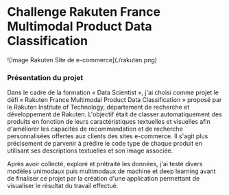 <h1>Challenge Rakuten France Multimodal Product Data Classification</h1>
![Image Rakuten Site de e-commerce](./rakuten.png)

<h3>Présentation du projet</h3>

<p>Dans le cadre de la formation « Data Scientist », j'ai choisi comme projet le défi « Rakuten France Multimodal Product Data Classification » proposé par le Rakuten Institute of Technology, département de recherche et développement de Rakuten. L'objectif était de classer automatiquement des produits en fonction de leurs caractéristiques textuelles et visuelles afin d'améliorer les capacités de recommandation et de recherche personnalisées offertes aux clients des sites e-commerce. Il s'agit plus précisement de parvenir à prédire le code type de chaque produit en utilisant ses descriptions textuelles et son image associée.</p>
<p>Après avoir collecté, exploré et prétraité les données, j'ai testé divers modèles unimodaux puis multimodaux de machine et deep learning avant de finaliser ce projet par la création d'une application permettant de visualiser le résultat du travail effectué.</p>
